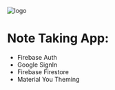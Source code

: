 ![logo](https://www.svgrepo.com/show/498252/note-2.svg)

# Note Taking App:

- Firebase Auth
- Google SignIn
- Firebase Firestore
- Material You Theming